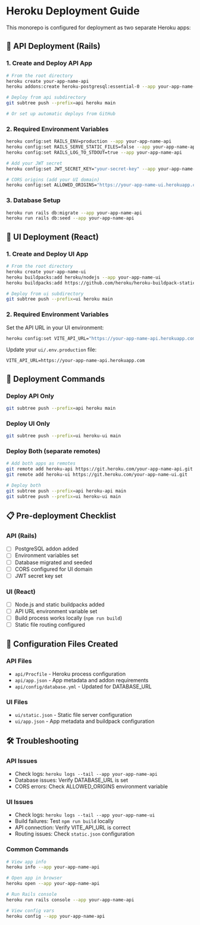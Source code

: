 # Heroku Deployment Guide

This monorepo is configured for deployment as two separate Heroku apps:

## 🔴 API Deployment (Rails)

### 1. Create and Deploy API App

```bash
# From the root directory
heroku create your-app-name-api
heroku addons:create heroku-postgresql:essential-0 --app your-app-name-api

# Deploy from api subdirectory
git subtree push --prefix=api heroku main

# Or set up automatic deploys from GitHub
```

### 2. Required Environment Variables

```bash
heroku config:set RAILS_ENV=production --app your-app-name-api
heroku config:set RAILS_SERVE_STATIC_FILES=false --app your-app-name-api
heroku config:set RAILS_LOG_TO_STDOUT=true --app your-app-name-api

# Add your JWT secret
heroku config:set JWT_SECRET_KEY="your-secret-key" --app your-app-name-api

# CORS origins (add your UI domain)
heroku config:set ALLOWED_ORIGINS="https://your-app-name-ui.herokuapp.com" --app your-app-name-api
```

### 3. Database Setup

```bash
heroku run rails db:migrate --app your-app-name-api
heroku run rails db:seed --app your-app-name-api
```

## 🔵 UI Deployment (React)

### 1. Create and Deploy UI App

```bash
# From the root directory
heroku create your-app-name-ui
heroku buildpacks:add heroku/nodejs --app your-app-name-ui
heroku buildpacks:add https://github.com/heroku/heroku-buildpack-static --app your-app-name-ui

# Deploy from ui subdirectory
git subtree push --prefix=ui heroku main
```

### 2. Required Environment Variables

Set the API URL in your UI environment:

```bash
heroku config:set VITE_API_URL="https://your-app-name-api.herokuapp.com" --app your-app-name-ui
```

Update your `ui/.env.production` file:
```
VITE_API_URL=https://your-app-name-api.herokuapp.com
```

## 🚀 Deployment Commands

### Deploy API Only
```bash
git subtree push --prefix=api heroku main
```

### Deploy UI Only
```bash
git subtree push --prefix=ui heroku-ui main
```

### Deploy Both (separate remotes)
```bash
# Add both apps as remotes
git remote add heroku-api https://git.heroku.com/your-app-name-api.git
git remote add heroku-ui https://git.heroku.com/your-app-name-ui.git

# Deploy both
git subtree push --prefix=api heroku-api main
git subtree push --prefix=ui heroku-ui main
```

## 📋 Pre-deployment Checklist

### API (Rails)
- [ ] PostgreSQL addon added
- [ ] Environment variables set
- [ ] Database migrated and seeded
- [ ] CORS configured for UI domain
- [ ] JWT secret key set

### UI (React)
- [ ] Node.js and static buildpacks added
- [ ] API URL environment variable set
- [ ] Build process works locally (`npm run build`)
- [ ] Static file routing configured

## 🔧 Configuration Files Created

### API Files
- `api/Procfile` - Heroku process configuration
- `api/app.json` - App metadata and addon requirements
- `api/config/database.yml` - Updated for DATABASE_URL

### UI Files
- `ui/static.json` - Static file server configuration
- `ui/app.json` - App metadata and buildpack configuration

## 🛠 Troubleshooting

### API Issues
- Check logs: `heroku logs --tail --app your-app-name-api`
- Database issues: Verify DATABASE_URL is set
- CORS errors: Check ALLOWED_ORIGINS environment variable

### UI Issues
- Check logs: `heroku logs --tail --app your-app-name-ui`
- Build failures: Test `npm run build` locally
- API connection: Verify VITE_API_URL is correct
- Routing issues: Check `static.json` configuration

### Common Commands
```bash
# View app info
heroku info --app your-app-name-api

# Open app in browser
heroku open --app your-app-name-api

# Run Rails console
heroku run rails console --app your-app-name-api

# View config vars
heroku config --app your-app-name-api
```